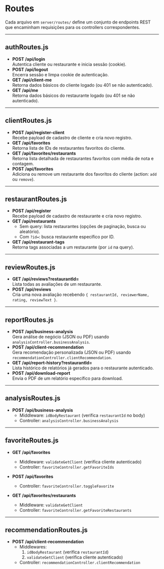 # Routes

Cada arquivo em `server/routes/` define um conjunto de endpoints REST que encaminham requisições para os controllers correspondentes.

---

## authRoutes.js

- **POST /api/login**  
  Autentica cliente ou restaurante e inicia sessão (cookie).  
- **POST /api/logout**  
  Encerra sessão e limpa cookie de autenticação.  
- **GET /api/client-me**  
  Retorna dados básicos do cliente logado (ou 401 se não autenticado).  
- **GET /api/me**  
  Retorna dados básicos do restaurante logado (ou 401 se não autenticado).

---

## clientRoutes.js

- **POST /api/register-client**  
  Recebe payload de cadastro de cliente e cria novo registro.  
- **GET /api/favorites**  
  Retorna lista de IDs de restaurantes favoritos do cliente.  
- **GET /api/favorites/restaurants**  
  Retorna lista detalhada de restaurantes favoritos com média de nota e contagem.  
- **POST /api/favorites**  
  Adiciona ou remove um restaurante dos favoritos do cliente (action: `add` ou `remove`).

---

## restaurantRoutes.js

- **POST /api/register**  
  Recebe payload de cadastro de restaurante e cria novo registro.  
- **GET /api/restaurants**  
  - Sem query: lista restaurantes (opções de paginação, busca ou aleatório).  
  - Com `?id=`: busca restaurante específico por ID.  
- **GET /api/restaurant-tags**  
  Retorna tags associadas a um restaurante (por `id` na query).

---

## reviewRoutes.js

- **GET /api/reviews?restaurantId=**  
  Lista todas as avaliações de um restaurante.  
- **POST /api/reviews**  
  Cria uma nova avaliação recebendo `{ restaurantId, reviewerName, rating, reviewText }`.

---

## reportRoutes.js

- **POST /api/business-analysis**  
  Gera análise de negócio (JSON ou PDF) usando `analysisController.businessAnalysis`.  
- **POST /api/client-recommendation**  
  Gera recomendação personalizada (JSON ou PDF) usando `recommendationController.clientRecommendation`.  
- **GET /api/report-history?restaurantId=**  
  Lista histórico de relatórios já gerados para o restaurante autenticado.  
- **POST /api/download-report**  
  Envia o PDF de um relatório específico para download.

---

## analysisRoutes.js

- **POST /api/business-analysis**  
  - Middleware: `idBodyRestaurant` (verifica `restaurantId` no body)  
  - Controller: `analysisController.businessAnalysis`

---

## favoriteRoutes.js

- **GET  /api/favorites**  
  - Middleware: `validateGetClient` (verifica cliente autenticado)  
  - Controller: `favoriteController.getFavoriteIds`

- **POST /api/favorites**  
  - Controller: `favoriteController.toggleFavorite`

- **GET  /api/favorites/restaurants**  
  - Middleware: `validateGetClient`  
  - Controller: `favoriteController.getFavoriteRestaurants`

---

## recommendationRoutes.js

- **POST /api/client-recommendation**  
  - Middlewares:  
    1. `idBodyRestaurant` (verifica `restaurantId`)  
    2. `validateGetClient` (verifica cliente autenticado)  
  - Controller: `recommendationController.clientRecommendation`